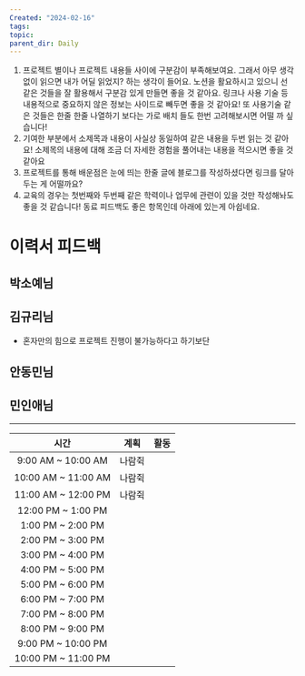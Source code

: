 ```yaml
---
Created: "2024-02-16"
tags: 
topic: 
parent_dir: Daily
---
```

1. 프로젝트 별이나 프로젝트 내용들 사이에 구분감이 부족해보여요. 그래서 아무 생각없이 읽으면 내가 어딜 읽었지? 하는 생각이 들어요. 노션을 활요하시고 있으니 선 같은 것들을 잘 활용해서 구분감 있게 만들면 좋을 것 같아요. 링크나 사용 기술 등 내용적으로 중요하지 않은 정보는 사이드로 빼두면 좋을 것 같아요! 또 사용기술 같은 것들은 한줄 한줄 나열하기 보다는 가로 배치 들도 한번 고려해보시면 어떨 까 싶습니다!
2. 기여한 부분에서 소제목과 내용이 사실상 동일하여 같은 내용을 두번 읽는 것 같아요! 소제목의 내용에 대해 조금 더 자세한 경험을 풀어내는 내용을 적으시면 좋을 것 같아요
3. 프로젝트를 통해 배운점은 눈에 띄는 한줄 글에 블로그를 작성하셨다면 링크를 달아두는 게 어떨까요?
4. 교육의 경우는 첫번째와 두번째 같은 학력이나 업무에 관련이 있을 것만 작성해놔도 좋을 것 같습니다! 동료 피드백도 좋은 항목인데 아래에 있는게 아쉽네요.

# 이력서 피드백
## 박소예님

## 김규리님
- 혼자만의 힘으로 프로젝트 진행이 불가능하다고 하기보단 
## 안동민님
## 민인애님


---  

| 시간 | 계획 | 활동 |
| :--: | :--: | ---- |
| 9:00 AM ~ 10:00 AM | 나람쥑 |  |
| 10:00 AM ~ 11:00 AM | 나람쥑 |  |
| 11:00 AM ~ 12:00 PM | 나람쥑 |  |
| 12:00 PM ~ 1:00 PM |  |  |
| 1:00 PM ~ 2:00 PM |  |  |
| 2:00 PM ~ 3:00 PM |  |  |
| 3:00 PM ~ 4:00 PM |  |  |
| 4:00 PM ~ 5:00 PM |  |  |
| 5:00 PM ~ 6:00 PM |  |  |
| 6:00 PM ~ 7:00 PM |  |  |
| 7:00 PM ~ 8:00 PM |  |  |
| 8:00 PM ~ 9:00 PM |  |  |
| 9:00 PM ~ 10:00 PM |  |  |
| 10:00 PM ~ 11:00 PM |  |  |
